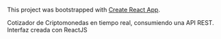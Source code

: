 This project was bootstrapped with [Create React App](https://github.com/facebook/create-react-app).

Cotizador de Criptomonedas en tiempo real, consumiendo una API REST.
Interfaz creada con ReactJS
